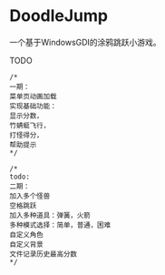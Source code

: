 # DoodleJump 

一个基于WindowsGDI的涂鸦跳跃小游戏。

TODO


```
/*
一期：
菜单页动画加载
实现基础功能：
显示分数，
竹蜻蜓飞行，
打怪得分，
帮助提示
*/

/*
todo:
二期：
加入多个怪兽
空格跳跃
加入多种道具：弹簧，火箭
多种模式选择：简单，普通，困难
自定义角色
自定义背景
文件记录历史最高分数
*/
```
